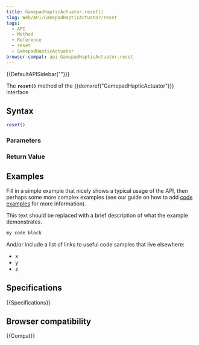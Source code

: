 ```yaml
---
title: GamepadHapticActuator.reset()
slug: Web/API/GamepadHapticActuator/reset
tags:
  - API
  - Method
  - Reference
  - reset
  - GamepadHapticActuator
browser-compat: api.GamepadHapticActuator.reset
---
```

{{DefaultAPISidebar("")}}

The **`reset()`** method of the {{domxref("GamepadHapticActuator")}} interface 

## Syntax

```js
reset()
```

### Parameters



### Return Value



## Examples

Fill in a simple example that nicely shows a typical usage of the API, then perhaps some more complex examples (see our guide on how to add [code examples](/en-US/docs/MDN/Contribute/Structures/Code_examples) for more information).

This text should be replaced with a brief description of what the example demonstrates.

```js
my code block
```

And/or include a list of links to useful code samples that live elsewhere:

*   x
*   y
*   z

## Specifications

{{Specifications}}

## Browser compatibility

{{Compat}}

